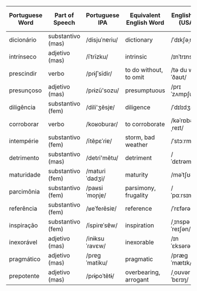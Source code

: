 | Portuguese Word | Part of Speech   | Portuguese IPA   | Equivalent English Word  | English IPA (USA) | Equivalent Spanish Word | Spanish IPA (Latin American) | Word No. |
|-----------------|------------------|------------------|--------------------------|-------------------|-------------------------|----------------------------|----------|
| dicionário      | substantivo (mas)| /disjuˈnɐɾiu/   | dictionary               | /ˈdɪkʃəˌnɛri/     | diccionario             | /diθjoˈnaɾjo/           |          |
| intrínseco      | adjetivo (mas)   | /ĩˈtɾĩzku/      | intrinsic                | /ɪnˈtrɪnsɪk/       | intrínseco              | /inˈtɾinseko/          |          |
| prescindir      | verbo            | /pɾɨʃˈsĩdiɾ/    | to do without, to omit   | /tə du wɪˈðaʊt/     | prescindir              | /pɾesinˈdiɾ/           |          |
| presunçoso      | adjetivo (mas)   | /pɾɨzũ'sozu/    | presumptuous             | /prɪˈzʌmpʃuəs/     | presuntuoso             | /pɾesum'twoso/         |          |
| diligência      | substantivo (fem)| /dili'ʒẽsjɐ/    | diligence                | /ˈdɪlɪdʒəns/       | diligencia              | /dili'xensja/          |          |
| corroborar      | verbo            | /koʁobuɾaɾ/      | to corroborate           | /kəˈrɒbəˌreɪt/     | corroborar              | /koʁoβoɾaɾ/            |          |
| intempérie      | substantivo (fem)| /ĩtẽpɛˈɾiɐ/    | storm, bad weather       | /ˈstɔːrm/          | inclemencia             | /inkle'mensja/         |          |
| detrimento      | substantivo (mas)| /detɾi'mẽtu/    | detriment                | /ˈdɛtrəmənt/       | detrimento              | /detɾi'mento/          |          |
| maturidade      | substantivo (fem)| /matuɾiˈdadʒi/  | maturity                 | /məˈtʃʊrɪti/        | madurez                 | /maðu'ɾes/             |          |
| parcimônia      | substantivo (fem)| /paʁsiˈmoɲjɐ/  | parsimony, frugality     | /ˈpɑːrsɪməni/      | parsimonia              | /paɾsi'monja/          |          |
| referência      | substantivo (fem)| /ʁeˈfeɾẽsiɐ/    | reference                | /ˈrɛfərəns/        | referencia              | /ɾefe'ɾensja/          |          |
| inspiração      | substantivo (fem)| /ĩspiɾɐˈsɐ̃w/   | inspiration              | /ˌɪnspəˈreɪʃən/   | inspiración             | /inspiɾa'θjon/         |          |
| inexorável      | adjetivo (mas)   | /inɨksuˈɾavɛw/  | inexorable               | /ɪnˈɛksərəbəl/     | inexorable              | /inekso'ɾaβle/         |          |
| pragmático      | adjetivo (mas)   | /pɾɐɡˈmatiku/   | pragmatic                | /præɡˈmætɪk/       | pragmático              | /pɾaɣ'matiko/          |          |
| prepotente      | adjetivo (mas)   | /pɾɨpoˈtẽtɨ/    | overbearing, arrogant    | /ˌoʊvərˈbɛrɪŋ/    | prepotente              | /pɾepo'tente/          |          |
